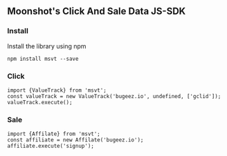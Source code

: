 ## Moonshot's Click And Sale Data JS-SDK

### Install

Install the library using npm

```
npm install msvt --save
```

### Click

```
import {ValueTrack} from 'msvt';
const valueTrack = new ValueTrack('bugeez.io', undefined, ['gclid']);
valueTrack.execute();
```

### Sale

```
import {Affilate} from 'msvt';
const affiliate = new Affilate('bugeez.io');
affiliate.execute('signup');
```


